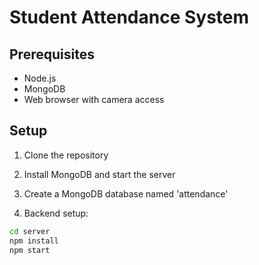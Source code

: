 # Student Attendance System

## Prerequisites
- Node.js
- MongoDB
- Web browser with camera access

<!-- dKEhfzGaZ5F3ZNU2 -->

## Setup
1. Clone the repository
2. Install MongoDB and start the server
3. Create a MongoDB database named 'attendance'

4. Backend setup:
```bash
cd server
npm install
npm start